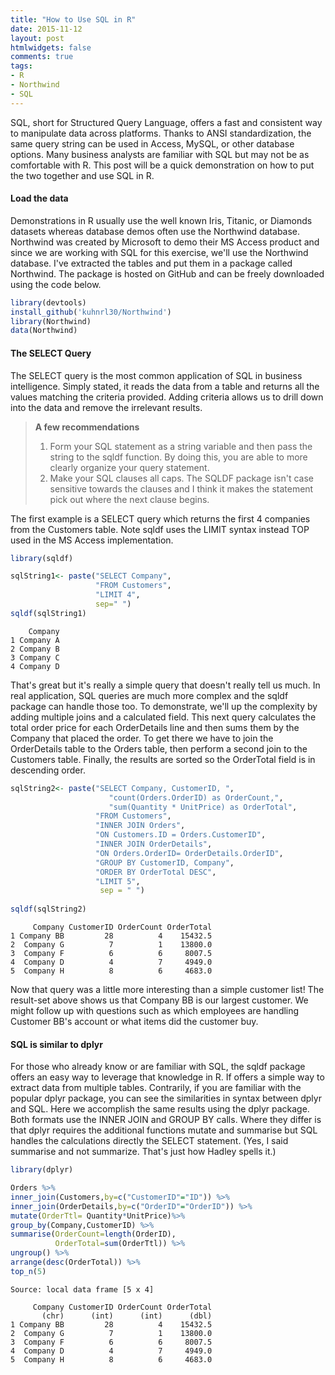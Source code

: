 ```yaml
---
title: "How to Use SQL in R"
date: 2015-11-12
layout: post
htmlwidgets: false
comments: true
tags:
- R
- Northwind
- SQL
---
```




SQL, short for Structured Query Language, offers a fast and consistent way to manipulate data across platforms. Thanks to ANSI standardization, the same query string can be used in Access, MySQL, or other database options. Many business analysts are familiar with SQL but may not be as comfortable with R. This post will be a quick demonstration on how to put the two together and use SQL in R. 

#### Load the data 
Demonstrations in R usually use the well known Iris, Titanic, or Diamonds datasets whereas database demos often use the Northwind database.  Northwind was created by Microsoft to demo their MS Access product and since we are working with SQL for this exercise, we'll use the Northwind database. I've extracted the tables and put them in a package called Northwind. The package is hosted on GitHub and can be freely downloaded using the code below.


```r
library(devtools)
install_github('kuhnrl30/Northwind')
library(Northwind)
data(Northwind)
```
 
#### The SELECT Query 
The SELECT query is the most common application of SQL in business intelligence. Simply stated, it reads the data from a table and returns all the values matching the criteria provided. Adding criteria allows us to drill down into the data and remove the irrelevant results. 

>**A few recommendations**  
> 
>1. Form your SQL statement as a string variable and then pass the string to the sqldf function. By doing this, you are able to more clearly organize your query statement. 
>2. Make your SQL clauses all caps. The SQLDF package isn't case sensitive towards the clauses and I think it makes the statement pick out where the next clause begins.
> 

The first example is a SELECT query which returns the first 4 companies from the Customers table. Note sqldf uses the LIMIT syntax instead TOP used in the MS Access implementation. 


```r
library(sqldf)   

sqlString1<- paste("SELECT Company",  
                   "FROM Customers",  
                   "LIMIT 4",  
                   sep=" ")  
sqldf(sqlString1)
```

```
    Company
1 Company A
2 Company B
3 Company C
4 Company D
```
    
    
That's great but it's really a simple query that doesn't really tell us much. In real application, SQL queries are much more complex and the sqldf package can handle those too. To demonstrate, we'll up the complexity by adding multiple joins and a calculated field. This next query calculates the total order price for each OrderDetails line and then sums them by the Company that placed the order. To get there we have to join the OrderDetails table to the Orders table, then perform a second join to the Customers table. Finally, the results are sorted so the OrderTotal field is in descending order.


```r
sqlString2<- paste("SELECT Company, CustomerID, ",  
                      "count(Orders.OrderID) as OrderCount,",  
                      "sum(Quantity * UnitPrice) as OrderTotal",   
                   "FROM Customers",   
                   "INNER JOIN Orders",  
                   "ON Customers.ID = Orders.CustomerID",  
                   "INNER JOIN OrderDetails",  
                   "ON Orders.OrderID= OrderDetails.OrderID",  
                   "GROUP BY CustomerID, Company",   
                   "ORDER BY OrderTotal DESC",   
                   "LIMIT 5",  
                    sep = " ")  
                    
sqldf(sqlString2)
```

```
     Company CustomerID OrderCount OrderTotal
1 Company BB         28          4    15432.5
2  Company G          7          1    13800.0
3  Company F          6          6     8007.5
4  Company D          4          7     4949.0
5  Company H          8          6     4683.0
```
  
    
Now that query was a little more interesting than a simple customer list! The result-set above shows us that Company BB is our largest customer. We might follow up with questions such as which employees are handling Customer BB's account or what items did the customer buy. 

#### SQL is similar to dplyr 
For those who already know or are familiar with SQL, the sqldf package offers an easy way to leverage that knowledge in R. If offers a simple way to extract data from multiple tables. Contrarily, if you are familiar with the popular dplyr package, you can see the similarities in syntax between dplyr and SQL. Here we accomplish the same results using the dplyr package. Both formats use the INNER JOIN and GROUP BY calls. Where they differ is that dplyr requires the additional functions mutate and summarise but SQL handles the calculations directly the SELECT statement.  (Yes, I said summarise and not summarize. That's just how Hadley spells it.)


```r
library(dplyr)

Orders %>%
inner_join(Customers,by=c("CustomerID"="ID")) %>%
inner_join(OrderDetails,by=c("OrderID"="OrderID")) %>%
mutate(OrderTtl= Quantity*UnitPrice)%>%
group_by(Company,CustomerID) %>%
summarise(OrderCount=length(OrderID),
          OrderTotal=sum(OrderTtl)) %>%
ungroup() %>%
arrange(desc(OrderTotal)) %>%
top_n(5)
```

```
Source: local data frame [5 x 4]

     Company CustomerID OrderCount OrderTotal
       (chr)      (int)      (int)      (dbl)
1 Company BB         28          4    15432.5
2  Company G          7          1    13800.0
3  Company F          6          6     8007.5
4  Company D          4          7     4949.0
5  Company H          8          6     4683.0
```


